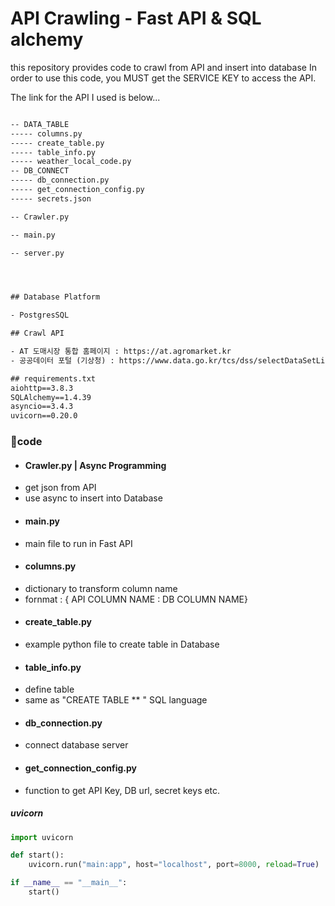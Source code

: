 # API Crawling - Fast API & SQL alchemy

this repository provides code to crawl from API and insert into database
In order to use this code, you MUST get the SERVICE KEY to access the API.

The link for the API I used is below...


```txt

-- DATA_TABLE
----- columns.py
----- create_table.py
----- table_info.py
----- weather_local_code.py
-- DB_CONNECT
----- db_connection.py
----- get_connection_config.py
----- secrets.json

-- Crawler.py

-- main.py

-- server.py




## Database Platform

- PostgresSQL

## Crawl API

- AT 도매시장 통합 홈페이지 : https://at.agromarket.kr
- 공공데이터 포털 (기상청) : https://www.data.go.kr/tcs/dss/selectDataSetList.do?dType=API&keyword=기상청

## requirements.txt
aiohttp==3.8.3
SQLAlchemy==1.4.39
asyncio==3.4.3
uvicorn==0.20.0
```



### 📁code

* #### Crawler.py | Async Programming
- get json from API
- use async to insert into Database

* #### main.py
- main file to run in Fast API

* #### columns.py
- dictionary to transform column name
- fornmat : { API COLUMN NAME : DB COLUMN NAME}

* #### create_table.py
- example python file to create table in Database

* #### table_info.py
- define table
- same as "CREATE TABLE ** " SQL language

* #### db_connection.py
- connect database server

* #### get_connection_config.py
- function to get API Key, DB url, secret keys etc.


##### uvicorn
```python
import uvicorn

def start():
    uvicorn.run("main:app", host="localhost", port=8000, reload=True)

if __name__ == "__main__":
    start()
```